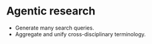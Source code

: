 # Agentic research
- Generate many search queries.
- Aggregate and unify cross-disciplinary terminology. 